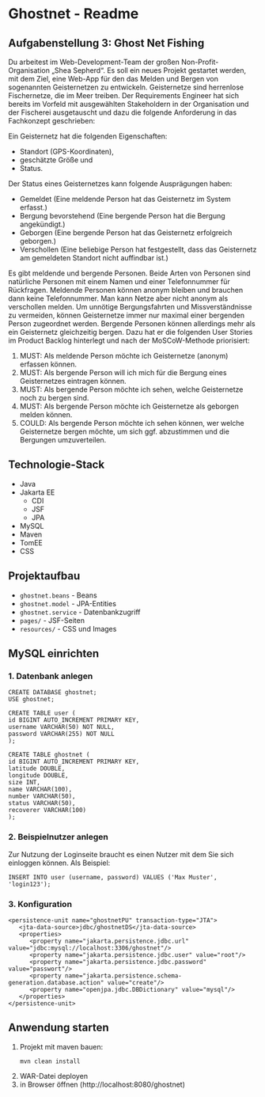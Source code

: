 # Ghostnet - Readme
## Aufgabenstellung 3: Ghost Net Fishing
Du arbeitest im Web-Development-Team der großen Non-Profit-Organisation „Shea Sepherd“. Es soll ein neues
Projekt gestartet werden, mit dem Ziel, eine Web-App für den das Melden und Bergen von sogenannten
Geisternetzen zu entwickeln. Geisternetze sind herrenlose Fischernetze, die im Meer treiben. Der Requirements
Engineer hat sich bereits im Vorfeld mit ausgewählten Stakeholdern in der Organisation und der Fischerei
ausgetauscht und dazu die folgende Anforderung in das Fachkonzept geschrieben:

Ein Geisternetz hat die folgenden Eigenschaften:
- Standort (GPS-Koordinaten),
- geschätzte Größe und
- Status.

Der Status eines Geisternetzes kann folgende Ausprägungen haben:
- Gemeldet (Eine meldende Person hat das Geisternetz im System erfasst.)
- Bergung bevorstehend (Eine bergende Person hat die Bergung angekündigt.)
- Geborgen (Eine bergende Person hat das Geisternetz erfolgreich geborgen.)
- Verschollen (Eine beliebige Person hat festgestellt, dass das Geisternetz am gemeldeten Standort nicht
auffindbar ist.)

Es gibt meldende und bergende Personen. Beide Arten von Personen sind natürliche Personen mit einem Namen
und einer Telefonnummer für Rückfragen. Meldende Personen können anonym bleiben und brauchen dann keine
Telefonnummer. Man kann Netze aber nicht anonym als verschollen melden. Um unnötige Bergungsfahrten und
Missverständnisse zu vermeiden, können Geisternetze immer nur maximal einer bergenden Person zugeordnet
werden. Bergende Personen können allerdings mehr als ein Geisternetz gleichzeitig bergen.
Dazu hat er die folgenden User Stories im Product Backlog hinterlegt und nach der MoSCoW-Methode priorisiert:
1. MUST: Als meldende Person möchte ich Geisternetze (anonym) erfassen können.
2. MUST: Als bergende Person will ich mich für die Bergung eines Geisternetzes eintragen können.
3. MUST: Als bergende Person möchte ich sehen, welche Geisternetze noch zu bergen sind.
4. MUST: Als bergende Person möchte ich Geisternetze als geborgen melden können. 
5. COULD: Als bergende Person möchte ich sehen können, wer welche Geisternetze bergen möchte, um sich
   ggf. abzustimmen und die Bergungen umzuverteilen.

## Technologie-Stack
- Java
- Jakarta EE
  - CDI
  - JSF
  - JPA
- MySQL
- Maven
- TomEE
- CSS

## Projektaufbau
- `ghostnet.beans` - Beans
- `ghostnet.model` - JPA-Entities
- `ghostnet.service` - Datenbankzugriff
- `pages/` - JSF-Seiten
- `resources/` - CSS und Images

## MySQL einrichten
### 1. Datenbank anlegen
```
CREATE DATABASE ghostnet;
USE ghostnet;

CREATE TABLE user (
id BIGINT AUTO_INCREMENT PRIMARY KEY,
username VARCHAR(50) NOT NULL,
password VARCHAR(255) NOT NULL
);

CREATE TABLE ghostnet (
id BIGINT AUTO_INCREMENT PRIMARY KEY,
latitude DOUBLE,
longitude DOUBLE,
size INT,
name VARCHAR(100),
number VARCHAR(50),
status VARCHAR(50),
recoverer VARCHAR(100)
);
```

### 2. Beispielnutzer anlegen
Zur Nutzung der Loginseite braucht es einen Nutzer mit dem Sie sich einloggen können.
Als Beispiel:

```
INSERT INTO user (username, password) VALUES ('Max Muster', 'login123');
```

### 3. Konfiguration
```
<persistence-unit name="ghostnetPU" transaction-type="JTA">
   <jta-data-source>jdbc/ghostnetDS</jta-data-source>
   <properties>
      <property name="jakarta.persistence.jdbc.url" value="jdbc:mysql://localhost:3306/ghostnet"/>
      <property name="jakarta.persistence.jdbc.user" value="root"/>
      <property name="jakarta.persistence.jdbc.password" value="passwort"/>
      <property name="jakarta.persistence.schema-generation.database.action" value="create"/>
      <property name="openjpa.jdbc.DBDictionary" value="mysql"/>
   </properties>
</persistence-unit>
```
## Anwendung starten
1. Projekt mit maven bauen:
   ```
   mvn clean install
   ```
2. WAR-Datei deployen
3. in Browser öffnen
   (http://localhost:8080/ghostnet)
